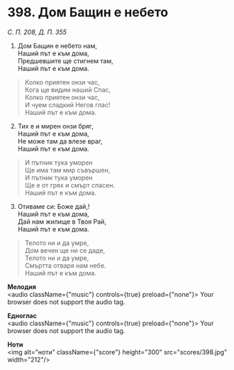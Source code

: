 # 398. Дом Бащин е небето  

*С. П. 208, Д. П. 355*  

1. Дом Бащин е небето нам,  
Наший път е към дома,  
Предшевшите ще стигнем там,  
Наший път е към дома.  

> Колко приятен онзи час,  
> Кога ще видим наший Спас,  
> Колко приятен онзи час,  
> И чуем сладкий Негов глас!  
> Наший път е към дома.  

2. Тих е и мирен онзи бряг,  
Наший път е към дома,  
Не може там да влезе враг,  
Наший път е към дома.  

> И пътник тука уморен  
> Ще има там мир съвършен,  
> И пътник тука уморен  
> Ще е от грях и смърт спасен.  
> Наший път е към дома.  

3. Отиваме си: Боже дай,!  
Наший път е към дома,  
Дай нам жилище в Твоя Рай,  
Наший път е към дома.  

> Телото ни и да умре,  
> Дом вечен ще ни се даде,  
> Телото ни и да умре,  
> Смъртта отваря нам небе.  
> Наший път е към дома.  

__Мелодия__  
<audio className={"music"} controls={true} preload={"none"}><source src="mp3/398.mp3" type="audio/mpeg"/>
Your browser does not support the audio tag.
</audio>  

__Едноглас__  
<audio className={"music"} controls={true} preload={"none"}><source src="transp/398.mp3" type="audio/mpeg"/>
Your browser does not support the audio tag.
</audio>  

__Ноти__  
<img alt="ноти" className={"score"} height="300" src="scores/398.jpg" width="212"/>
